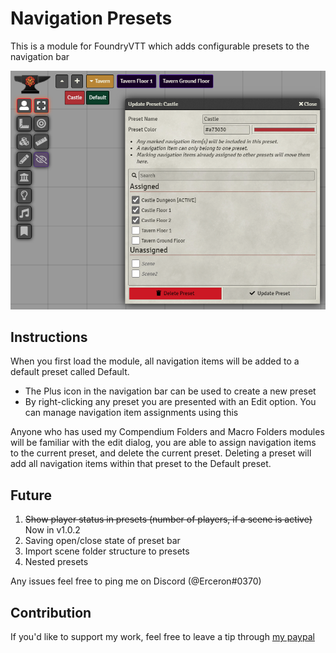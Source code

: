 # Navigation Presets

This is a module for FoundryVTT which adds configurable presets to the navigation bar

![](./example.png)

## Instructions
When you first load the module, all navigation items will be added to a default preset called Default.
- The Plus icon in the navigation bar can be used to create a new preset
- By right-clicking any preset you are presented with an Edit option. You can manage navigation item assignments using this

Anyone who has used my Compendium Folders and Macro Folders modules will be familiar with the edit dialog, you are able to assign navigation items to the current preset, and delete the current preset.
Deleting a preset will add all navigation items within that preset to the Default preset.

## Future
1. ~~Show player status in presets (number of players, if a scene is active)~~ Now in v1.0.2
2. Saving open/close state of preset bar
3. Import scene folder structure to presets
4. Nested presets

Any issues feel free to ping me on Discord (@Erceron#0370)

## Contribution
If you'd like to support my work, feel free to leave a tip through [my paypal](http://paypal.me/cre463)
